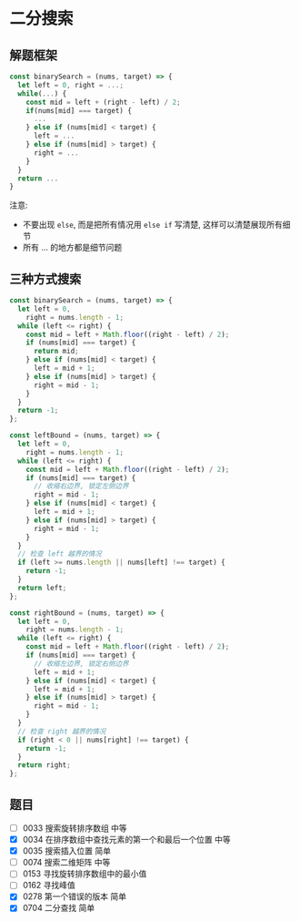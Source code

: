 # 二分搜索

## 解题框架

```js
const binarySearch = (nums, target) => {
  let left = 0, right = ...;
  while(...) {
    const mid = left + (right - left) / 2;
    if(nums[mid] === target) {
      ...
    } else if (nums[mid] < target) {
      left = ...
    } else if (nums[mid] > target) {
      right = ...
    }
  }
  return ...
}
```

注意:

- 不要出现 `else`, 而是把所有情况用 `else if` 写清楚, 这样可以清楚展现所有细节
- 所有 ... 的地方都是细节问题

## 三种方式搜索

```js
const binarySearch = (nums, target) => {
  let left = 0,
    right = nums.length - 1;
  while (left <= right) {
    const mid = left + Math.floor((right - left) / 2);
    if (nums[mid] === target) {
      return mid;
    } else if (nums[mid] < target) {
      left = mid + 1;
    } else if (nums[mid] > target) {
      right = mid - 1;
    }
  }
  return -1;
};

const leftBound = (nums, target) => {
  let left = 0,
    right = nums.length - 1;
  while (left <= right) {
    const mid = left + Math.floor((right - left) / 2);
    if (nums[mid] === target) {
      // 收缩右边界, 锁定左侧边界
      right = mid - 1;
    } else if (nums[mid] < target) {
      left = mid + 1;
    } else if (nums[mid] > target) {
      right = mid - 1;
    }
  }
  // 检查 left 越界的情况
  if (left >= nums.length || nums[left] !== target) {
    return -1;
  }
  return left;
};

const rightBound = (nums, target) => {
  let left = 0,
    right = nums.length - 1;
  while (left <= right) {
    const mid = left + Math.floor((right - left) / 2);
    if (nums[mid] === target) {
      // 收缩左边界, 锁定右侧边界
      left = mid + 1;
    } else if (nums[mid] < target) {
      left = mid + 1;
    } else if (nums[mid] > target) {
      right = mid - 1;
    }
  }
  // 检查 right 越界的情况
  if (right < 0 || nums[right] !== target) {
    return -1;
  }
  return right;
};
```

## 题目

- [ ] 0033 搜索旋转排序数组 中等
- [x] 0034 在排序数组中查找元素的第一个和最后一个位置 中等
- [x] 0035 搜索插入位置 简单
- [ ] 0074 搜索二维矩阵 中等
- [ ] 0153 寻找旋转排序数组中的最小值
- [ ] 0162 寻找峰值
- [x] 0278 第一个错误的版本 简单
- [x] 0704 二分查找 简单
